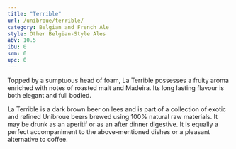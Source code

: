 ```yaml
---
title: "Terrible"
url: /unibroue/terrible/
category: Belgian and French Ale
style: Other Belgian-Style Ales
abv: 10.5
ibu: 0
srm: 0
upc: 0
---
```

Topped by a sumptuous head of foam, La Terrible possesses a fruity aroma enriched with notes of roasted malt and Madeira. Its long lasting flavour is both elegant and full bodied.

La Terrible is a dark brown beer on lees and is part of a collection of exotic and refined Unibroue beers brewed using 100% natural raw materials. It may be drunk as an aperitif or as an after dinner digestive. It is equally a perfect accompaniment to the above-mentioned dishes or a pleasant alternative to coffee.
